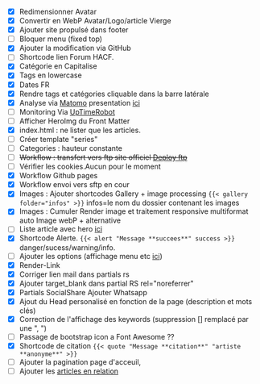 * [X] Redimensionner Avatar
* [X] Convertir en WebP Avatar/Logo/article Vierge
* [X] Ajouter site propulsé dans footer
* [ ] Bloquer menu (fixed top)
* [X] Ajouter la modification via GitHub
* [ ] Shortcode lien Forum HACF.
* [X] Catégorie en Capitalise
* [X] Tags en lowercase
* [X] Dates FR
* [X] Rendre tags et catégories cliquable dans la barre latérale
* [X] Analyse via [Matomo](https://fr.matomo.org/) presentation [ici](https://zestedesavoir.com/tutoriels/2508/matomo-analytics/)
* [ ] Monitoring Via [UpTimeRobot](uptimerobot.com)
* [ ] Afficher HeroImg du Front Matter
* [X] index.html : ne lister que les articles.
* [ ] Créer template "series"
* [ ] Categories : hauteur constante
* [ ] ~~Workflow : transfert vers ftp site officiel [Deploy ftp](https://github.com/marketplace/actions/ftp-deploy)~~
* [ ] Vérifier les cookies.Aucun pour le moment
* [X] Workflow Github pages
* [X] Workflow envoi vers sftp en cour
* [X] Images : Ajouter shortcodes Gallery + image processing `{{< gallery folder="infos" >}}` infos=le nom du dossier contenant les images
* [X] Images : Cumuler Render image et traitement responsive multiformat auto Image webP + alternative
* [ ] Liste article avec hero [ici](https://www.markuptag.com/hero-banner-html-design-in-bootstrap-5/)
* [X] Shortcode Alerte. `{{< alert "Message **succees**" success >}}` danger/sucess/warning/info.
* [ ] Ajouter les options (affichage menu etc [ici](https://github.com/razonyang/hugo-theme-bootstrap/tree/master/layouts/partials/sidebar))
* [X] Render-Link
* [X] Corriger lien mail dans partials rs
* [X] Ajouter target_blank dans partial RS rel="noreferrer"
* [X] Partials SocialShare Ajouter Whatsapp
* [X] Ajout du Head personalisé en fonction de la page (description et mots clés)
* [X] Correction de l'affichage des keywords (suppression [] remplacé par une ", ")
* [ ] Passage de bootstrap icon a Font Awesome ??
* [X] Shortcode de citation `{{< quote "Message **citation**" "artiste **anonyme**" >}}`
* [ ] Ajouter la pagination page d'acceuil,
* [ ] Ajouter les [articles en relation](https://bout2code.fr/tutos/creer-un-site-avec-hugo/comment-creer-un-site-avec-hugo-partie-7-ajouter-du-contenu-en-relation/)
